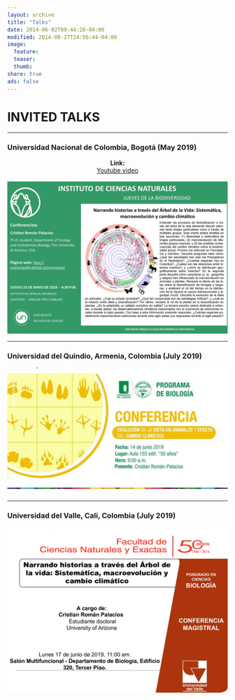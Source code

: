```yaml
---
layout: archive
title: "Talks"
date: 2014-06-02T09:44:20-04:00
modified: 2014-08-27T14:56:44-04:00
image:
  feature:
  teaser:
  thumb:
share: true
ads: false
---
```



# INVITED TALKS
***

### Universidad Nacional de Colombia, Bogotá (May 2019)

<p align="center">
  <b>Link:</b><br>
  <a href="https://www.youtube.com/watch?v=lwHcw65gxI0">Youtube video</a>
  <br><br>
  <img src="ICN_Talk_2019.jpg">
</p>

***

### Universidad del Quindio, Armenia, Colombia (July 2019)

<p align="center">

  <img src="UQ_Talk_2019.JPG">
</p>

***

### Universidad del Valle, Cali, Colombia (July 2019)

<p align="center">

  <img src="UV_Talk_2019.jpg">
</p>
